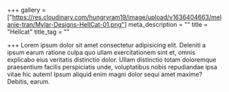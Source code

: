 +++
gallery = ["https://res.cloudinary.com/hungryram19/image/upload/v1636404663/melanie-tran/Mylar-Designs-HellCat-01.png"]
meta_description = ""
title = "Hellcat"
title_tag = ""

+++
Lorem ipsum dolor sit amet consectetur adipisicing elit. Deleniti a ipsum earum ratione culpa quo ullam exercitationem sint et, omnis explicabo eius veritatis distinctio dolor. Ullam distinctio totam doloremque praesentium facilis perspiciatis unde, voluptatibus nobis repudiandae ipsa vitae hic autem! Ipsum aliquid enim magni dolor sequi amet maxime? Debitis, earum.